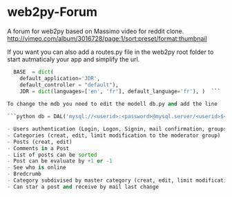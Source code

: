 web2py-Forum 
==============  
A forum for web2py based on Massimo video for reddit clone. http://vimeo.com/album/3016728/page:1/sort:preset/format:thumbnail  

If you want you can also add a routes.py file in the web2py root folder to start autmaticaly your app and simplify the url.  

```python routers = dict(   
  BASE  = dict(
    default_application='JDR', 		
    default_controller = "default"),      
    JDR = dict(languages=['en', 'fr'], default_language='fr'), )  ```  
    
To change the mdb you need to edit the modell db.py and add the line  

```python db = DAL('mysql://<userid>:<password>@mysql.server/<userid>$<db name>') ```  

- Users authentication (Login, Logon, Signin, mail confirmation, groups) 
- Categories (creat, edit, limit modification to the moderator group) 
- Posts (creat, edit) 
- Comments in a Post 
- List of posts can be sorted 
- Post can be evaluate by +1 or -1 
- See who is online 
- Bredcrumb 
- Category subdivised by master category (creat, edit, limit modification to the moderator group) 
- Can star a post and receive by mail last change
